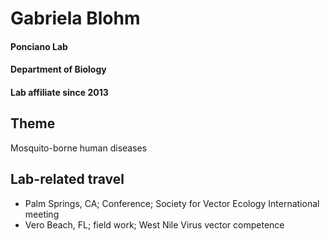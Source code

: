 

# Gabriela Blohm
#### Ponciano Lab
#### Department of Biology
#### Lab affiliate since 2013

## Theme
Mosquito-borne human diseases

## Lab-related travel
- Palm Springs, CA; Conference; Society for Vector Ecology International meeting
- Vero Beach, FL; field work; West Nile Virus vector competence

